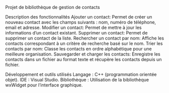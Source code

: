 Projet de bibliothèque de gestion de contacts

Description des fonctionnalités
  Ajouter un contact: Permet de créer un nouveau contact avec les champs suivants : nom, numéro de téléphone, email et adresse.
  Modifier un contact: Permet de mettre à jour les informations d’un contact existant.
  Supprimer un contact: Permet de supprimer un contact de la liste.
  Rechercher un contact par nom: Affiche les contacts correspondant à un critère de recherche basé sur le nom.
  Trier les contacts par nom: Classe les contacts en ordre alphabétique pour une meilleure organisation.
  Sauvegarder et charger les contacts: Enregistre les contacts dans un fichier au format texte et récupère les contacts depuis un fichier.

Développement et outils utilisés
  Langage : C++ (programmation orientée objet).
  IDE : Visual Studio.
  Bibliothèque : Utilisation de la bibliothèque wxWidget pour l’interface graphique.
